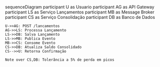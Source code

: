sequenceDiagram
    participant U as Usuario
    participant AG as API Gateway
    participant LS as Serviço Lançamentos
    participant MB as Message Broker
    participant CS as Serviço Consolidação
    participant DB as Banco de Dados

    U->>AG: POST /lancamentos
    AG->>LS: Processa Lançamento
    LS->>DB: Salva Lançamento
    LS->>MB: Publica Evento
    MB->>CS: Consome Evento
    CS->>DB: Atualiza Saldo Consolidado
    CS-->>U: Retorna Confirmação
    
    Note over CS,DB: Tolerância a 5% de perda em picos

